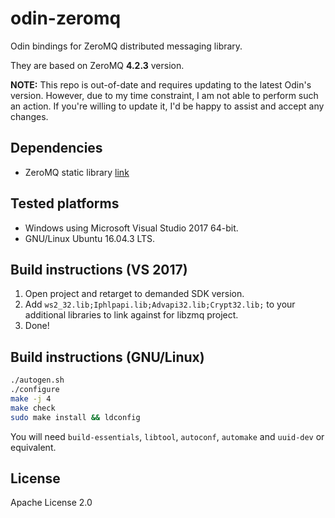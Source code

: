 # odin-zeromq

Odin bindings for ZeroMQ distributed messaging library.

They are based on ZeroMQ **4.2.3** version.

**NOTE:** This repo is out-of-date and requires updating to the latest Odin's version. However, due to my time constraint, I am not able to perform such an action. If you're willing to update it, I'd be happy to assist and accept any changes.

## Dependencies

* ZeroMQ static library [link](http://zeromq.org/)

## Tested platforms
* Windows using Microsoft Visual Studio 2017 64-bit.
* GNU/Linux Ubuntu 16.04.3 LTS.


## Build instructions (VS 2017)
1. Open project and retarget to demanded SDK version.
2. Add `ws2_32.lib;Iphlpapi.lib;Advapi32.lib;Crypt32.lib;` to your additional libraries to link against for libzmq project.
3. Done!

## Build instructions (GNU/Linux)
```sh
./autogen.sh
./configure    
make -j 4
make check 
sudo make install && ldconfig
```
You will need `build-essentials`, `libtool`, `autoconf`, `automake` and `uuid-dev` or equivalent.


## License

Apache License 2.0
